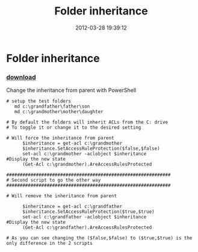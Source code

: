 ﻿---
pid:            3299
poster:         Vern Anderson
title:          Folder inheritance
date:           2012-03-28 19:39:12
format:         posh
parent:         0
parent:         0

---

# Folder inheritance

### [download](3299.ps1)

Change the inheritance from parent with PowerShell

```posh
# setup the test folders
   md c:\grandfather\father\son
   md c:\grandmother\mother\daughter

# By default the folders will inherit ACLs from the C: drive
# To toggle it or change it to the desired setting

# Will force the inheritance from parent
      $inheritance = get-acl c:\grandmother
      $inheritance.SetAccessRuleProtection($false,$false)
      set-acl c:\grandmother -aclobject $inheritance
#Display the new state
      (Get-Acl c:\grandmother).AreAccessRulesProtected

#############################################################
# Second script to go the other way
#############################################################

# Will remove the inheritance from parent

      $inheritance = get-acl c:\grandfather
      $inheritance.SetAccessRuleProtection($true,$true)
      set-acl c:\grandfather -aclobject $inheritance
#Display the new state
      (Get-Acl c:\grandfather).AreAccessRulesProtected

# As you can see changing the ($false,$false) to ($true,$true) is the only difference in the 2 scripts
```
